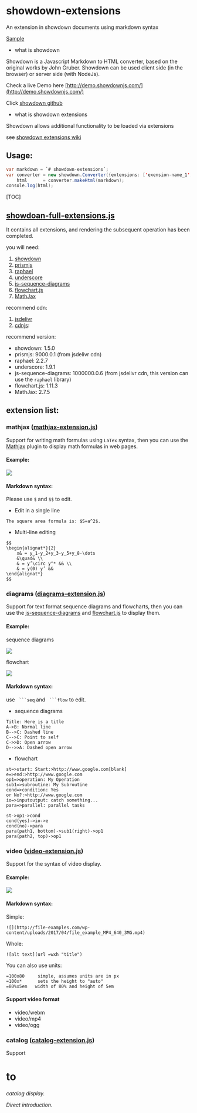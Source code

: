 # showdown-extensions
An extension in showdown documents using markdown syntax

[Sample](http://excing.github.io/sample/extensions_sample.html)

- what is showdown

Showdown is a Javascript Markdown to HTML converter, based on the original works by John Gruber. Showdown can be used client side (in the browser) or server side (with NodeJs).

Check a live Demo here [http://demo.showdownjs.com/](http://demo.showdownjs.com/)

Click [showdown github](https://github.com/showdownjs/showdown)

- what is showdown extensions

Showdown allows additional functionality to be loaded via extensions

see [showdown extensions wiki](https://github.com/showdownjs/showdown/wiki/extensions)

## Usage:

```java
var markdown = `# showdown-extensions`;
var converter = new showdown.Converter({extensions: ['exension-name_1', 'exension-name_2']}),
    html      = converter.makeHtml(markdown);
console.log(html);
```

[TOC]

## [showdoan-full-extensions.js](https://github.com/excing/showdown-extensions/blob/master/showdoan-full-extensions.js)

It contains all extensions, and rendering the subsequent operation has been completed.

you will need:

 1. [showdown](https://github.com/showdownjs/showdown)
 2. [prismjs](https://github.com/PrismJS/prism)
 3. [raphael](https://github.com/DmitryBaranovskiy/raphael)
 4. [underscore](https://github.com/jashkenas/underscore)
 5. [js-sequence-diagrams](https://github.com/bramp/js-sequence-diagrams)
 6. [flowchart.js](https://github.com/adrai/flowchart.js)
 7. [MathJax](https://github.com/mathjax/MathJax)
 
recommend cdn:
 1. [jsdelivr](https://www.jsdelivr.com/)
 2. [cdnjs](https://cdnjs.com/):

recommend version:
 - showdown: 1.5.0
 - prismjs: 9000.0.1 (from jsdelivr cdn)
 - raphael: 2.2.7
 - underscore: 1.9.1
 - js-sequence-diagrams: 1000000.0.6 (from jsdelivr cdn, this version can use the `raphael` library)
 - flowchart.js: 1.11.3
 - MathJax: 2.7.5

## extension list:

### mathjax ([mathjax-extension.js](https://github.com/excing/showdown-extensions/blob/master/mathjax-extension.js))

Support for writing math formulas using `LaTex` syntax, then you can use the [Mathjax](https://github.com/mathjax/MathJax) plugin to display math formulas in web pages.

#### Example:

![](https://github.com/excing/showdown-extensions/blob/master/example/math_formulas_example.png)

#### Markdown syntax:

Please use `$` and `$$` to edit.

- Edit in a single line

```
The square area formula is: $S=a^2$.
```

- Multi-line editing

```
$$
\begin{alignat*}{2}
    x& = y_1-y_2+y_3-y_5+y_8-\dots
    &\quad& \\
    & = y’\circ y^* && \\
    & = y(0) y’ && 
\end{alignat*}
$$
```

### diagrams ([diagrams-extension.js](https://github.com/excing/showdown-extensions/blob/master/diagrams-extension.js))

Support for text format sequence diagrams and flowcharts, then you can use the [js-sequence-diagrams](https://github.com/bramp/js-sequence-diagrams) and [flowchart.js](https://github.com/adrai/flowchart.js) to display them.

#### Example:

sequence diagrams

![](https://github.com/excing/showdown-extensions/blob/master/example/flowcharts_example.png)

flowchart

![](https://github.com/excing/showdown-extensions/blob/master/example/sequence_diagrams_example.png)

#### Markdown syntax:

use ` ```seq` and ` ```flow` to edit.

- sequence diagrams

```
Title: Here is a title
A->B: Normal line
B-->C: Dashed line
C-->C: Point to self
C->>D: Open arrow
D-->>A: Dashed open arrow
```

- flowchart

```
st=>start: Start:>http://www.google.com[blank]
e=>end:>http://www.google.com
op1=>operation: My Operation
sub1=>subroutine: My Subroutine
cond=>condition: Yes
or No?:>http://www.google.com
io=>inputoutput: catch something...
para=>parallel: parallel tasks

st->op1->cond
cond(yes)->io->e
cond(no)->para
para(path1, bottom)->sub1(right)->op1
para(path2, top)->op1
```

### video ([video-extension.js](https://github.com/excing/showdown-extensions/blob/master/video-extension.js))

Support for the syntax of video display.

#### Example:

![](https://github.com/excing/showdown-extensions/blob/master/example/video_example.png)

#### Markdown syntax:

Simple:

```
![](http://file-examples.com/wp-content/uploads/2017/04/file_example_MP4_640_3MG.mp4)
```

Whole:

```
![alt text](url =wxh "title")
```

You can also use units:

```
=100x80     simple, assumes units are in px
=100x*      sets the height to "auto"
=80%x5em   width of 80% and height of 5em
```

#### Support video format

- video/webm
- video/mp4
- video/ogg

### catalog ([catalog-extension.js](https://github.com/excing/showdown-extensions/blob/master/catalog-extension.js))
 
Support <h1> to <h6> catalog display.

Direct introduction.

